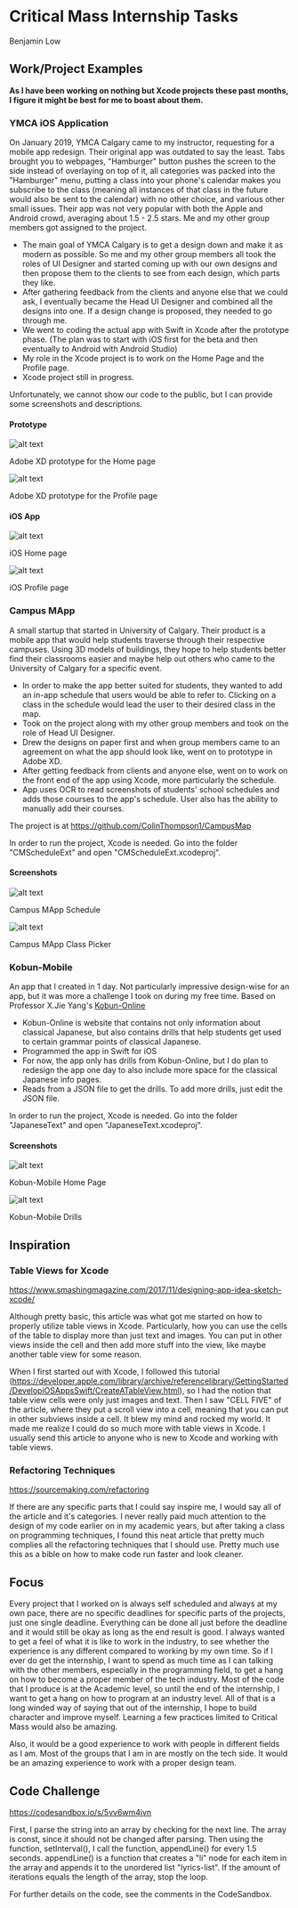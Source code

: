 # Critical Mass Internship Tasks

Benjamin Low

## Work/Project Examples

__As I have been working on nothing but Xcode projects these past months, I figure it might be best for me to boast about them.__

### YMCA iOS Application

On January 2019, YMCA Calgary came to my instructor, requesting for a mobile app redesign. Their original app was outdated to say the least. Tabs brought you to webpages, "Hamburger" button pushes the screen to the side instead of overlaying on top of it, all categories was packed into the "Hamburger" menu, putting a class into your phone's calendar makes you subscribe to the class (meaning all instances of that class in the future would also be sent to the calendar) with no other choice, and various other small issues. Their app was not very popular with both the Apple and Android crowd, averaging about 1.5 - 2.5 stars. Me and my other group members got assigned to the project.
- The main goal of YMCA Calgary is to get a design down and make it as modern as possible. So me and my other group members all took the roles of UI Designer and started coming up with our own designs and then propose them to the clients to see from each design, which parts they like.
- After gathering feedback from the clients and anyone else that we could ask, I eventually became the Head UI Designer and combined all the designs into one. If a design change is proposed, they needed to go through me.
- We went to coding the actual app with Swift in Xcode after the prototype phase. (The plan was to start with iOS first for the beta and then eventually to Android with Android Studio)
- My role in the Xcode project is to work on the Home Page and the Profile page.
- Xcode project still in progress.

Unfortunately, we cannot show our code to the public, but I can provide some screenshots and descriptions.

#### Prototype

![alt text][prototype-home]

Adobe XD prototype for the Home page

![alt text][prototype-profile] 

Adobe XD prototype for the Profile page

#### iOS App

![alt text][homepage] 

iOS Home page

![alt text][profile] 

iOS Profile page

### Campus MApp

A small startup that started in University of Calgary. Their product is a mobile app that would help students traverse through their respective campuses. Using 3D models of buildings, they hope to help students better find their classrooms easier and maybe help out others who came to the University of Calgary for a specific event.
- In order to make the app better suited for students, they wanted to add an in-app schedule that users would be able to refer to. Clicking on a class in the schedule would lead the user to their desired class in the map.
- Took on the project along with my other group members and took on the role of Head UI Designer.
- Drew the designs on paper first and when group members came to an agreement on what the app should look like, went on to prototype in Adobe XD.
- After getting feedback from clients and anyone else, went on to work on the front end of the app using Xcode, more particularly the schedule.
- App uses OCR to read screenshots of students' school schedules and adds those courses to the app's schedule. User also has the ability to manually add their courses.

The project is at https://github.com/ColinThompson1/CampusMap

In order to run the project, Xcode is needed. Go into the folder "CMScheduleExt" and open "CMScheduleExt.xcodeproj".

#### Screenshots

![alt text][schedule] 

Campus MApp Schedule

![alt text][classes] 

Campus MApp Class Picker

### Kobun-Mobile

An app that I created in 1 day. Not particularly impressive design-wise for an app, but it was more a challenge I took on during my free time. Based on Professor X.Jie Yang's [Kobun-Online](https://people.ucalgary.ca/~xyang/kobun/kobun.html)
- Kobun-Online is website that contains not only information about classical Japanese, but also contains drills that help students get used to certain grammar points of classical Japanese.
- Programmed the app in Swift for iOS
- For now, the app only has drills from Kobun-Online, but I do plan to redesign the app one day to also include more space for the classical Japanese info pages.
- Reads from a JSON file to get the drills. To add more drills, just edit the JSON file.

In order to run the project, Xcode is needed. Go into the folder "JapaneseText" and open "JapaneseText.xcodeproj".

#### Screenshots

![alt text][kobun-home] 

Kobun-Mobile Home Page

![alt text][kobun-drills] 

Kobun-Mobile Drills

## Inspiration

### Table Views for Xcode

https://www.smashingmagazine.com/2017/11/designing-app-idea-sketch-xcode/

Although pretty basic, this article was what got me started on how to properly utilize table views in Xcode. Particularly, how you can use the cells of the table to display more than just text and images. You can put in other views inside the cell and then add more stuff into the view, like maybe another table view for some reason.

When I first started out with Xcode, I followed this tutorial (https://developer.apple.com/library/archive/referencelibrary/GettingStarted/DevelopiOSAppsSwift/CreateATableView.html), so I had the notion that table view cells were only just images and text. Then I saw "CELL FIVE" of the article, where they put a scroll view into a cell, meaning that you can put in other subviews inside a cell. It blew my mind and rocked my world. It made me realize I could do so much more with table views in Xcode. I usually send this article to anyone who is new to Xcode and working with table views.

### Refactoring Techniques

https://sourcemaking.com/refactoring

If there are any specific parts that I could say inspire me, I would say all of the article and it's categories. I never really paid much attention to the design of my code earlier on in my academic years, but after taking a class on programming techniques, I found this neat article that pretty much complies all the refactoring techniques that I should use. Pretty much use this as a bible on how to make code run faster and look cleaner. 

## Focus

Every project that I worked on is always self scheduled and always at my own pace, there are no specific deadlines for specific parts of the projects, just one single deadline. Everything can be done all just before the deadline and it would still be okay as long as the end result is good. I always wanted to get a feel of what it is like to work in the industry, to see whether the experience is any different compared to working by my own time. So if I ever do get the internship, I want to spend as much time as I can talking with the other members, especially in the programming field, to get a hang on how to become a proper member of the tech industry. Most of the code that I produce is at the Academic level, so until the end of the internship, I want to get a hang on how to program at an industry level. All of that is a long winded way of saying that out of the internship, I hope to build character and improve myself. Learning a few practices limited to Critical Mass would also be amazing.

Also, it would be a good experience to work with people in different fields as I am. Most of the groups that I am in are mostly on the tech side. It would be an amazing experience to work with a proper design team.

## Code Challenge

https://codesandbox.io/s/5vv6wm4jvn

First, I parse the string into an array by checking for the next line. The array is const, since it should not be changed after parsing. Then using the function, setInterval(), I call the function, appendLine() for every 1.5 seconds. appendLine() is a function that creates a "li" node for each item in the array and appends it to the unordered list "lyrics-list". If the amount of iterations equals the length of the array, stop the loop.

For further details on the code, see the comments in the CodeSandbox.


[prototype-home]: https://github.com/Grimsly/Tasks/blob/master/Prototype%20Homepage.png
[prototype-profile]: https://github.com/Grimsly/Tasks/blob/master/Prototype%20Profile.png
[homepage]: https://github.com/Grimsly/Tasks/blob/master/YMCA%20Homepage.png
[profile]: https://github.com/Grimsly/Tasks/blob/master/YMCA%20Profile.png
[schedule]: https://github.com/Grimsly/Tasks/blob/master/Campus%20MApp%20Schedule.png
[classes]: https://github.com/Grimsly/Tasks/blob/master/Campus%20MApp%20ClassPicker.png
[kobun-home]: https://github.com/Grimsly/Tasks/blob/master/Kobun%20Home.png
[kobun-drills]: https://github.com/Grimsly/Tasks/blob/master/Kobun%20Drill.png
